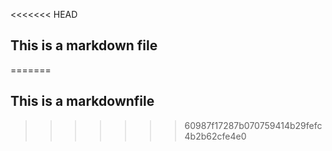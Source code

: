 <<<<<<< HEAD
## This is a markdown file
=======
## This is a markdownfile
>>>>>>> 60987f17287b070759414b29fefc4b2b62cfe4e0
